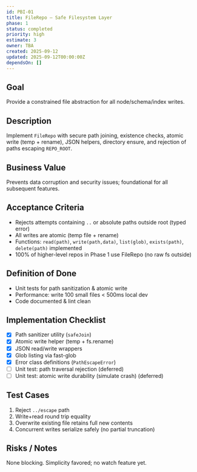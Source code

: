 ```yaml
---
id: PBI-01
title: FileRepo – Safe Filesystem Layer
phase: 1
status: completed
priority: high
estimate: 3
owner: TBA
created: 2025-09-12
updated: 2025-09-12T00:00:00Z
dependsOn: []
---
```


## Goal
Provide a constrained file abstraction for all node/schema/index writes.

## Description
Implement `FileRepo` with secure path joining, existence checks, atomic write (temp + rename), JSON helpers, directory ensure, and rejection of paths escaping `REPO_ROOT`.

## Business Value
Prevents data corruption and security issues; foundational for all subsequent features.

## Acceptance Criteria
- Rejects attempts containing `..` or absolute paths outside root (typed error)
- All writes are atomic (temp file + rename)
- Functions: `read(path)`, `write(path,data)`, `list(glob)`, `exists(path)`, `delete(path)` implemented
- 100% of higher-level repos in Phase 1 use FileRepo (no raw fs outside)

## Definition of Done
- Unit tests for path sanitization & atomic write
- Performance: write 100 small files < 500ms local dev
- Code documented & lint clean

## Implementation Checklist
- [x] Path sanitizer utility (`safeJoin`)
- [x] Atomic write helper (temp + fs.rename)
- [x] JSON read/write wrappers
- [x] Glob listing via fast-glob
- [x] Error class definitions (`PathEscapeError`)
- [ ] Unit test: path traversal rejection (deferred)
- [ ] Unit test: atomic write durability (simulate crash) (deferred)

## Test Cases
1. Reject `../escape` path
2. Write+read round trip equality
3. Overwrite existing file retains full new contents
4. Concurrent writes serialize safely (no partial truncation)

## Risks / Notes
None blocking. Simplicity favored; no watch feature yet.
